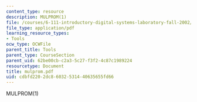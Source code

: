 ```yaml
---
content_type: resource
description: MULPROM(1)
file: /courses/6-111-introductory-digital-systems-laboratory-fall-2002/cdbfd2202dc86032531440635655fd66_mulprom.pdf
file_type: application/pdf
learning_resource_types:
- Tools
ocw_type: OCWFile
parent_title: Tools
parent_type: CourseSection
parent_uid: 62be00cb-c2a3-5c27-f3f2-4c87c1989224
resourcetype: Document
title: mulprom.pdf
uid: cdbfd220-2dc8-6032-5314-40635655fd66
---
```

MULPROM(1)

